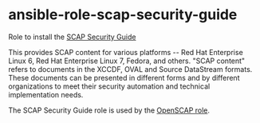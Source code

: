 # ansible-role-scap-security-guide

Role to install the [SCAP Security Guide](https://github.com/OpenSCAP/scap-security-guide)

This provides SCAP content for various platforms -- Red Hat Enterprise Linux 6, Red Hat Enterprise Linux 7, Fedora, and others. "SCAP content" refers to documents in the XCCDF, OVAL and Source DataStream formats. These documents can be presented in different forms and by different organizations to meet their security automation and technical implementation needs.

The SCAP Security Guide role is used by the [OpenSCAP role](https://galaxy.ansible.com/openprivacy/openscap).
